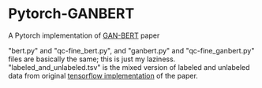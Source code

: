 # Pytorch-GANBERT
A Pytorch implementation of [GAN-BERT](https://www.aclweb.org/anthology/2020.acl-main.191.pdf) paper

"bert.py" and "qc-fine_bert.py", and "ganbert.py" and "qc-fine_ganbert.py" files are basically the same; this is just my laziness.
"labeled_and_unlabeled.tsv" is the mixed version of labeled and unlabeled data from original [tensorflow implementation](https://github.com/crux82/ganbert) of the paper.
